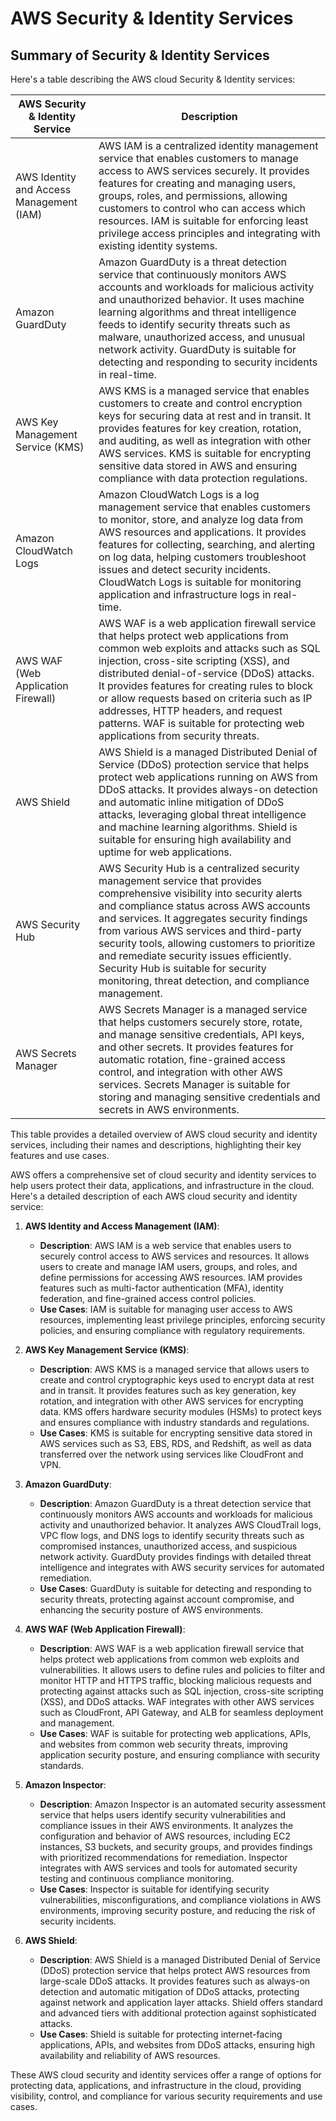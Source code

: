 # AWS Security & Identity Services

## Summary of Security & Identity Services

Here's a table describing the AWS cloud Security & Identity services:

| AWS Security & Identity Service | Description                                                                                                                                                                                                                                                                                  |
|---------------------------------|----------------------------------------------------------------------------------------------------------------------------------------------------------------------------------------------------------------------------------------------------------------------------------------------|
| AWS Identity and Access Management (IAM) | AWS IAM is a centralized identity management service that enables customers to manage access to AWS services securely. It provides features for creating and managing users, groups, roles, and permissions, allowing customers to control who can access which resources. IAM is suitable for enforcing least privilege access principles and integrating with existing identity systems. |
| Amazon GuardDuty                | Amazon GuardDuty is a threat detection service that continuously monitors AWS accounts and workloads for malicious activity and unauthorized behavior. It uses machine learning algorithms and threat intelligence feeds to identify security threats such as malware, unauthorized access, and unusual network activity. GuardDuty is suitable for detecting and responding to security incidents in real-time. |
| AWS Key Management Service (KMS) | AWS KMS is a managed service that enables customers to create and control encryption keys for securing data at rest and in transit. It provides features for key creation, rotation, and auditing, as well as integration with other AWS services. KMS is suitable for encrypting sensitive data stored in AWS and ensuring compliance with data protection regulations. |
| Amazon CloudWatch Logs          | Amazon CloudWatch Logs is a log management service that enables customers to monitor, store, and analyze log data from AWS resources and applications. It provides features for collecting, searching, and alerting on log data, helping customers troubleshoot issues and detect security incidents. CloudWatch Logs is suitable for monitoring application and infrastructure logs in real-time. |
| AWS WAF (Web Application Firewall) | AWS WAF is a web application firewall service that helps protect web applications from common web exploits and attacks such as SQL injection, cross-site scripting (XSS), and distributed denial-of-service (DDoS) attacks. It provides features for creating rules to block or allow requests based on criteria such as IP addresses, HTTP headers, and request patterns. WAF is suitable for protecting web applications from security threats. |
| AWS Shield                     | AWS Shield is a managed Distributed Denial of Service (DDoS) protection service that helps protect web applications running on AWS from DDoS attacks. It provides always-on detection and automatic inline mitigation of DDoS attacks, leveraging global threat intelligence and machine learning algorithms. Shield is suitable for ensuring high availability and uptime for web applications. |
| AWS Security Hub                | AWS Security Hub is a centralized security management service that provides comprehensive visibility into security alerts and compliance status across AWS accounts and services. It aggregates security findings from various AWS services and third-party security tools, allowing customers to prioritize and remediate security issues efficiently. Security Hub is suitable for security monitoring, threat detection, and compliance management. |
| AWS Secrets Manager             | AWS Secrets Manager is a managed service that helps customers securely store, rotate, and manage sensitive credentials, API keys, and other secrets. It provides features for automatic rotation, fine-grained access control, and integration with other AWS services. Secrets Manager is suitable for storing and managing sensitive credentials and secrets in AWS environments. |

This table provides a detailed overview of AWS cloud security and identity services, including their names and descriptions, highlighting their key features and use cases.

AWS offers a comprehensive set of cloud security and identity services to help users protect their data, applications, and infrastructure in the cloud. Here's a detailed description of each AWS cloud security and identity service:

1. **AWS Identity and Access Management (IAM)**:
   - **Description**: AWS IAM is a web service that enables users to securely control access to AWS services and resources. It allows users to create and manage IAM users, groups, and roles, and define permissions for accessing AWS resources. IAM provides features such as multi-factor authentication (MFA), identity federation, and fine-grained access control policies.
   - **Use Cases**: IAM is suitable for managing user access to AWS resources, implementing least privilege principles, enforcing security policies, and ensuring compliance with regulatory requirements.

2. **AWS Key Management Service (KMS)**:
   - **Description**: AWS KMS is a managed service that allows users to create and control cryptographic keys used to encrypt data at rest and in transit. It provides features such as key generation, key rotation, and integration with other AWS services for encrypting data. KMS offers hardware security modules (HSMs) to protect keys and ensures compliance with industry standards and regulations.
   - **Use Cases**: KMS is suitable for encrypting sensitive data stored in AWS services such as S3, EBS, RDS, and Redshift, as well as data transferred over the network using services like CloudFront and VPN.

3. **Amazon GuardDuty**:
   - **Description**: Amazon GuardDuty is a threat detection service that continuously monitors AWS accounts and workloads for malicious activity and unauthorized behavior. It analyzes AWS CloudTrail logs, VPC flow logs, and DNS logs to identify security threats such as compromised instances, unauthorized access, and suspicious network activity. GuardDuty provides findings with detailed threat intelligence and integrates with AWS security services for automated remediation.
   - **Use Cases**: GuardDuty is suitable for detecting and responding to security threats, protecting against account compromise, and enhancing the security posture of AWS environments.

4. **AWS WAF (Web Application Firewall)**:
   - **Description**: AWS WAF is a web application firewall service that helps protect web applications from common web exploits and vulnerabilities. It allows users to define rules and policies to filter and monitor HTTP and HTTPS traffic, blocking malicious requests and protecting against attacks such as SQL injection, cross-site scripting (XSS), and DDoS attacks. WAF integrates with other AWS services such as CloudFront, API Gateway, and ALB for seamless deployment and management.
   - **Use Cases**: WAF is suitable for protecting web applications, APIs, and websites from common web security threats, improving application security posture, and ensuring compliance with security standards.

5. **Amazon Inspector**:
   - **Description**: Amazon Inspector is an automated security assessment service that helps users identify security vulnerabilities and compliance issues in their AWS environments. It analyzes the configuration and behavior of AWS resources, including EC2 instances, S3 buckets, and security groups, and provides findings with prioritized recommendations for remediation. Inspector integrates with AWS services and tools for automated security testing and continuous compliance monitoring.
   - **Use Cases**: Inspector is suitable for identifying security vulnerabilities, misconfigurations, and compliance violations in AWS environments, improving security posture, and reducing the risk of security incidents.

6. **AWS Shield**:
   - **Description**: AWS Shield is a managed Distributed Denial of Service (DDoS) protection service that helps protect AWS resources from large-scale DDoS attacks. It provides features such as always-on detection and automatic mitigation of DDoS attacks, protecting against network and application layer attacks. Shield offers standard and advanced tiers with additional protection against sophisticated attacks.
   - **Use Cases**: Shield is suitable for protecting internet-facing applications, APIs, and websites from DDoS attacks, ensuring high availability and reliability of AWS resources.

These AWS cloud security and identity services offer a range of options for protecting data, applications, and infrastructure in the cloud, providing visibility, control, and compliance for various security requirements and use cases.
